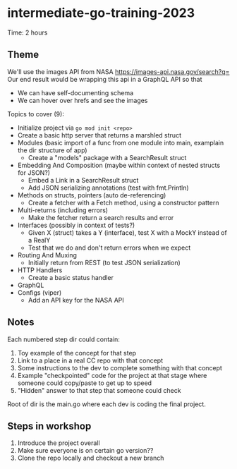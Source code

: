 
# intermediate-go-training-2023

Time: 2 hours

## Theme
We'll use the images API from NASA https://images-api.nasa.gov/search?q=
Our end result would be wrapping this api in a GraphQL API so that
- We can have self-documenting schema
- We can hover over hrefs and see the images

Topics to cover (9):
- Initialize project via `go mod init <repo>`
- Create a basic http server that returns a marshled struct
- Modules (basic import of a func from one module into main, examplain the dir structure of app)
  - Create a "models" package with a SearchResult struct
- Embedding And Composition (maybe within context of nested structs for JSON?)
  - Embed a Link in a SearchResult struct
  - Add JSON serializing annotations (test with fmt.Println)
- Methods on structs, pointers (auto de-referencing)
  - Create a fetcher with a Fetch method, using a constructor pattern
- Multi-returns (including errors)
  - Make the fetcher return a search results and error
- Interfaces (possibly in context of tests?)
  - Given X (struct) takes a Y (interface), test X with a MockY instead of a RealY
  - Test that we do and don't return errors when we expect
- Routing And Muxing
  - Initially return from REST (to test JSON serialization)
- HTTP Handlers
  - Create a basic status handler
- GraphQL
- Configs (viper)
  - Add an API key for the NASA API

## Notes
Each numbered step dir could contain:
1. Toy example of the concept for that step
2. Link to a place in a real CC repo with that concept
3. Some instructions to the dev to complete something with that concept
4. Example "checkpointed" code for the project at that stage where someone could copy/paste to get up to speed
5. "Hidden" answer to that step that someone could check

Root of dir is the main.go where each dev is coding the final project.

## Steps in workshop
1. Introduce the project overall
2. Make sure everyone is on certain go version??
3. Clone the repo locally and checkout a new branch
